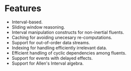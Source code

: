 # Features

- Interval-based.
- Sliding window reasoning.
- Interval manipulation constructs for non-inertial fluents.
- Caching for avoiding unecesary re-computations.
- Support for out-of-order data streams.
- Indexing for handling efficiently irrelevant data.
- Efficient handling of cyclic dependencies among fluents.
- Support for events with delayed effects.
- Support for Allen's Interval algebra.
